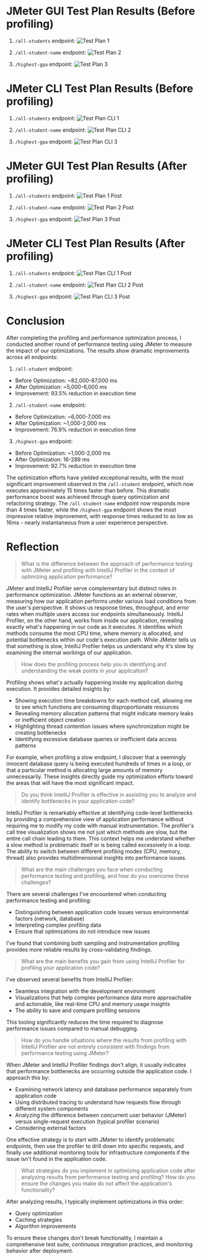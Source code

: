 # JMeter GUI Test Plan Results (Before profiling)

1. `/all-students` endpoint:
   ![Test Plan 1](./test_results/test_plan_1.png)

2. `/all-student-name` endpoint:
   ![Test Plan 2](./test_results/test_plan_2.png)

3. `/highest-gpa` endpoint:
   ![Test Plan 3](./test_results/test_plan_3.png)

# JMeter CLI Test Plan Results (Before profiling)

1. `/all-students` endpoint:
   ![Test Plan CLI 1](./test_results/testresults1.png)

2. `/all-student-name` endpoint:
   ![Test Plan CLI 2](./test_results/testresults2.png)

3. `/highest-gpa` endpoint:
   ![Test Plan CLI 3](./test_results/testresults3.png)

# JMeter GUI Test Plan Results (After profiling)

1. `/all-students` endpoint:
   ![Test Plan 1 Post](./test_results/test_plan_1_post.png)

2. `/all-student-name` endpoint:
   ![Test Plan 2 Post](./test_results/test_plan_2_post.png)

3. `/highest-gpa` endpoint:
   ![Test Plan 3 Post](./test_results/test_plan_3_post.png)

# JMeter CLI Test Plan Results (After profiling)

1. `/all-students` endpoint:
   ![Test Plan CLI 1 Post](./test_results/testresults1post.png)

2. `/all-student-name` endpoint:
   ![Test Plan CLI 2 Post](./test_results/testresults2post.png)

3. `/highest-gpa` endpoint:
   ![Test Plan CLI 3 Post](./test_results/testresults3post.png)

# Conclusion

After completing the profiling and performance optimization process, I conducted another round of performance testing using JMeter to measure the impact of our optimizations. The results show dramatic improvements across all endpoints:

1. `/all-student` endpoint:
- Before Optimization: ~82,000-87,000 ms
- After Optimization: ~5,000-6,000 ms 
- Improvement: 93.5% reduction in execution time

2. `/all-student-name` endpoint:
- Before Optimization: ~6,000-7,000 ms 
- After Optimization: ~1,000-2,000 ms
- Improvement: 76.9% reduction in execution time

3. `/highest-gpa` endpoint:
- Before Optimization: ~1,000-2,000 ms
- After Optimization: 16-289 ms
- Improvement: 92.7% reduction in execution time

The optimization efforts have yielded exceptional results, with the most significant improvement observed in the `/all-student` endpoint, which now executes approximately 15 times faster than before. This dramatic performance boost was achieved through query optimization and refactoring strategy.
The `/all-student-name` endpoint now responds more than 4 times faster, while the `/highest-gpa` endpoint shows the most impressive relative improvement, with response times reduced to as low as 16ms - nearly instantaneous from a user experience perspective.

# Reflection

>What is the difference between the approach of performance testing with JMeter and profiling with IntelliJ Profiler in the context of optimizing application performance?

JMeter and IntelliJ Profiler serve complementary but distinct roles in performance optimization. JMeter functions as an external observer, measuring how our application performs under various load conditions from the user's perspective. It shows us response times, throughput, and error rates when multiple users access our endpoints simultaneously.
IntelliJ Profiler, on the other hand, works from inside our application, revealing exactly what's happening in our code as it executes. It identifies which methods consume the most CPU time, where memory is allocated, and potential bottlenecks within our code's execution path. While JMeter tells us that something is slow, IntelliJ Profiler helps us understand why it's slow by examining the internal workings of our application.

>How does the profiling process help you in identifying and understanding the weak points in your application?

Profiling shows what's actually happening inside my application during execution. It provides detailed insights by:

- Showing execution time breakdowns for each method call, allowing me to see which functions are consuming disproportionate resources
- Revealing memory allocation patterns that might indicate memory leaks or inefficient object creation
- Highlighting thread contention issues where synchronization might be creating bottlenecks
- Identifying excessive database queries or inefficient data access patterns

For example, when profiling a slow endpoint, I discover that a seemingly innocent database query is being executed hundreds of times in a loop, or that a particular method is allocating large amounts of memory unnecessarily. These insights directly guide my optimization efforts toward the areas that will have the most significant impact.

>Do you think IntelliJ Profiler is effective in assisting you to analyze and identify bottlenecks in your application code?

IntelliJ Profiler is remarkably effective at identifying code-level bottlenecks by providing a comprehensive view of application performance without requiring me to modify my code with manual instrumentation.
The profiler's call tree visualization shows me not just which methods are slow, but the entire call chain leading to them. This context helps me understand whether a slow method is problematic itself or is being called excessively in a loop. The ability to switch between different profiling modes (CPU, memory, thread) also provides multidimensional insights into performance issues.

>What are the main challenges you face when conducting performance testing and profiling, and how do you overcome these challenges?

There are several challenges I've encountered when conducting performance testing and profiling:

- Distinguishing between application code issues versus environmental factors (network, database)
- Interpreting complex profiling data
- Ensure that optimizations do not introduce new issues

I've found that combining both sampling and instrumentation profiling provides more reliable results by cross-validating findings.

>What are the main benefits you gain from using IntelliJ Profiler for profiling your application code?

I've observed several benefits from IntelliJ Profiler:

- Seamless integration with the development environment
- Visualizations that help complex performance data more approachable and actionable, like real-time CPU and memory usage insights
- The ability to save and compare profiling sessions

This tooling significantly reduces the time required to diagnose performance issues compared to manual debugging.

>How do you handle situations where the results from profiling with IntelliJ Profiler are not entirely consistent with findings from performance testing using JMeter?

When JMeter and IntelliJ Profiler findings don't align, it usually indicates that performance bottlenecks are occurring outside the application code. I approach this by:

- Examining network latency and database performance separately from application code
- Using distributed tracing to understand how requests flow through different system components
- Analyzing the difference between concurrent user behavior (JMeter) versus single-request execution (typical profiler scenario)
- Considering external factors

One effective strategy is to start with JMeter to identify problematic endpoints, then use the profiler to drill down into specific requests, and finally use additional monitoring tools for infrastructure components if the issue isn't found in the application code.

>What strategies do you implement in optimizing application code after analyzing results from performance testing and profiling? How do you ensure the changes you make do not affect the application's functionality?

After analyzing results, I typically implement optimizations in this order:

- Query optimization
- Caching strategies
- Algorithm improvements

To ensure these changes don't break functionality, I maintain a comprehensive test suite, continuous integration practices, and monitoring behavior after deployment.
